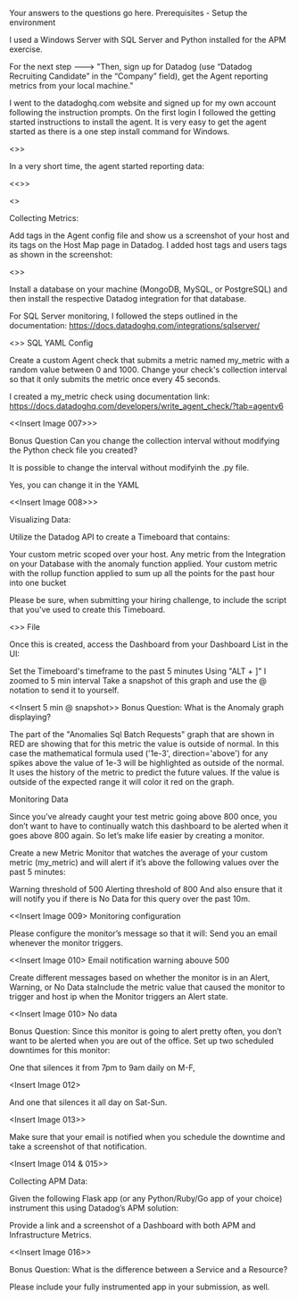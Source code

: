 Your answers to the questions go here.
Prerequisites - Setup the environment

I used a Windows Server with SQL Server and Python installed for the APM exercise. 

For the next step --->
"Then, sign up for Datadog (use “Datadog Recruiting Candidate” in the “Company” field), get the Agent reporting metrics from your local machine."

I went to the datadoghq.com website and signed up for my own account following the instruction prompts. On the first login I followed the getting started instructions to install the agent. It is very easy to get the agent started as there is a one step install command for Windows.

<<Insert Image001>>>

In a very short time, the agent started reporting data:

<<<Insert Image002>>>

<<Insert Image004>>


Collecting Metrics:

 Add tags in the Agent config file and show us a screenshot of your host and its tags on the Host Map page in Datadog.
 I added host tags and users tags as shown in the screenshot:
    
 <<Insert Image005>>>
    
 Install a database on your machine (MongoDB, MySQL, or PostgreSQL) and then install the respective Datadog integration for that database.
    
For SQL Server monitoring, I followed the steps outlined in the documentation:
https://docs.datadoghq.com/integrations/sqlserver/

<<Insert Image003>>> SQL YAML Config

Create a custom Agent check that submits a metric named my_metric with a random value between 0 and 1000.
Change your check's collection interval so that it only submits the metric once every 45 seconds.
    
 I created a my_metric check using documentation link:
  https://docs.datadoghq.com/developers/write_agent_check/?tab=agentv6
    
 <<Insert Image 007>>>
    
    
Bonus Question Can you change the collection interval without modifying the Python check file you created?
    
It is possible to change the interval without modifyinh the .py file. 
    
Yes, you can change it in the YAML
    
 <<Insert Image 008>>>
    
Visualizing Data:

Utilize the Datadog API to create a Timeboard that contains:

Your custom metric scoped over your host.
Any metric from the Integration on your Database with the anomaly function applied.
Your custom metric with the rollup function applied to sum up all the points for the past hour into one bucket

Please be sure, when submitting your hiring challenge, to include the script that you've used to create this Timeboard.

<<Insert API Timeboard.py>>> File

Once this is created, access the Dashboard from your Dashboard List in the UI:

Set the Timeboard's timeframe to the past 5 minutes
Using "ALT + ]" I zoomed to 5 min interval
Take a snapshot of this graph and use the @ notation to send it to yourself.

<<Insert 5 min @ snapshot>>
Bonus Question: What is the Anomaly graph displaying?

The part of the "Anomalies Sql Batch Requests" graph that are shown in RED are showing that for this metric the value is outside of normal. In this case the mathematical formula used ('1e-3', direction='above') for any spikes above the value of 1e-3 will be highlighted as outside of the normal.  It uses the history of the metric to predict the future values. If the value is outside of the expected range it will color it red on the graph.

Monitoring Data

Since you’ve already caught your test metric going above 800 once, you don’t want to have to continually watch this dashboard to be alerted when it goes above 800 again. So let’s make life easier by creating a monitor.

Create a new Metric Monitor that watches the average of your custom metric (my_metric) and will alert if it’s above the following values over the past 5 minutes:

 Warning threshold of 500
 Alerting threshold of 800
 And also ensure that it will notify you if there is No Data for this query over the past 10m.

<<Insert Image 009> Monitoring configuration

Please configure the monitor’s message so that it will:
Send you an email whenever the monitor triggers.

<<Insert Image 010> Email notification warning abouve 500

Create different messages based on whether the monitor is in an Alert, Warning, or No Data staInclude the metric value that caused the monitor to trigger and host ip when the Monitor triggers an Alert state.

<<Insert Image 010> No data

Bonus Question: Since this monitor is going to alert pretty often, you don’t want to be alerted when you are out of the office. Set up two scheduled downtimes for this monitor:

One that silences it from 7pm to 9am daily on M-F,

<Insert Image 012> 

And one that silences it all day on Sat-Sun.

<Insert Image 013>>
        
Make sure that your email is notified when you schedule the downtime and take a screenshot of that notification.

<Insert Image 014 & 015>>

Collecting APM Data:

Given the following Flask app (or any Python/Ruby/Go app of your choice) instrument this using Datadog’s APM solution:

Provide a link and a screenshot of a Dashboard with both APM and Infrastructure Metrics.

<<Insert Image 016>>

Bonus Question: What is the difference between a Service and a Resource?


Please include your fully instrumented app in your submission, as well.
